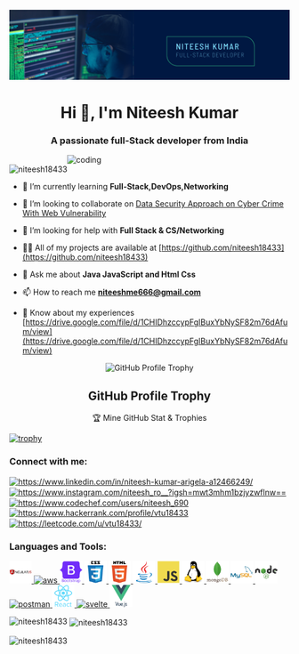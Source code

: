 ![logo](https://github.com/niteesh18433/niteesh18433/blob/main/Blue%20And%20Green%20Professional%20Technology%20LinkedIn%20Banner.png)
<h1 align="center">Hi 👋, I'm Niteesh Kumar</h1>
<h3 align="center">A passionate full-Stack developer from India</h3>
<img align="right" alt="coding" width="400" src="https://camo.githubusercontent.com/62817f9b3b2282d9aaa89cef538f3eb288b9fff1a1ff79c0edbb958bf4d75de9/68747470733a2f2f6d617274696e76616c64612e636f6d2f696d672f61626f75742e676966">

<p align="left"> <img src="https://komarev.com/ghpvc/?username=niteesh18433&label=Profile%20views&color=0e75b6&style=flat" alt="niteesh18433" /> </p>

- 🌱 I’m currently learning **Full-Stack,DevOps,Networking**

- 👯 I’m looking to collaborate on [Data Security Approach on Cyber Crime With Web Vulnerability](https://github.com/niteesh18433/D-Data-security-approach-on-cyber-crime-with-web-vulnerability)

- 🤝 I’m looking for help with **Full Stack & CS/Networking**

- 👨‍💻 All of my projects are available at [https://github.com/niteesh18433](https://github.com/niteesh18433)

- 💬 Ask me about **Java JavaScript and Html Css**

- 📫 How to reach me **niteeshme666@gmail.com**

- 📄 Know about my experiences [https://drive.google.com/file/d/1CHIDhzccypFgIBuxYbNySF82m76dAfum/view](https://drive.google.com/file/d/1CHIDhzccypFgIBuxYbNySF82m76dAfum/view)

<div align="center">
  <img width="140" src="https://user-images.githubusercontent.com/6661165/91657958-61b4fd00-eb00-11ea-9def-dc7ef5367e34.png"  alt="GitHub Profile Trophy"/>
  <h2 align="center">GitHub Profile Trophy</h2>
  <p align="center">🏆 Mine GitHub Stat & Trophies </p>
</div>

[![trophy](https://github-profile-trophy.vercel.app/?username=condorcoders&theme=onedark)](https://github.com/niteesh18433)




<h3 align="left">Connect with me:</h3>
<p align="left">
<a href="https://linkedin.com/in/https://www.linkedin.com/in/niteesh-kumar-arigela-a12466249/" target="blank"><img align="center" src="https://raw.githubusercontent.com/rahuldkjain/github-profile-readme-generator/master/src/images/icons/Social/linked-in-alt.svg" alt="https://www.linkedin.com/in/niteesh-kumar-arigela-a12466249/" height="30" width="40" /></a>
<a href="https://instagram.com/https://www.instagram.com/niteesh_ro__?igsh=mwt3mhm1bzjyzwflnw==" target="blank"><img align="center" src="https://raw.githubusercontent.com/rahuldkjain/github-profile-readme-generator/master/src/images/icons/Social/instagram.svg" alt="https://www.instagram.com/niteesh_ro__?igsh=mwt3mhm1bzjyzwflnw==" height="30" width="40" /></a>
<a href="https://www.codechef.com/users/https://www.codechef.com/users/niteesh_690" target="blank"><img align="center" src="https://cdn.jsdelivr.net/npm/simple-icons@3.1.0/icons/codechef.svg" alt="https://www.codechef.com/users/niteesh_690" height="30" width="40" /></a>
<a href="https://www.hackerrank.com/https://www.hackerrank.com/profile/vtu18433" target="blank"><img align="center" src="https://raw.githubusercontent.com/rahuldkjain/github-profile-readme-generator/master/src/images/icons/Social/hackerrank.svg" alt="https://www.hackerrank.com/profile/vtu18433" height="30" width="40" /></a>
<a href="https://www.leetcode.com/https://leetcode.com/u/vtu18433/" target="blank"><img align="center" src="https://raw.githubusercontent.com/rahuldkjain/github-profile-readme-generator/master/src/images/icons/Social/leet-code.svg" alt="https://leetcode.com/u/vtu18433/" height="30" width="40" /></a>
</p>

<h3 align="left">Languages and Tools:</h3>
<p align="left"> <a href="https://angular.io" target="_blank" rel="noreferrer"> <img                                       src="https://raw.githubusercontent.com/devicons/devicon/master/icons/angularjs/angularjs-original-wordmark.svg" alt="angularjs" width="40" height="40"/> </a> <a href="https://aws.amazon.com" target="_blank" rel="noreferrer"> <img src="https://raw.githubusercontent.com/devicons/devicon/master/icons/amazonwebservices/amazonwebservices-original wordmark.svg" alt="aws" width="40" height="40"/> </a> <a href="https://getbootstrap.com" target="_blank" rel="noreferrer"> <img src="https://raw.githubusercontent.com/devicons/devicon/master/icons/bootstrap/bootstrap-plain-wordmark.svg" alt="bootstrap" width="40" height="40"/> </a> <a href="https://www.w3schools.com/css/" target="_blank" rel="noreferrer"> <img src="https://raw.githubusercontent.com/devicons/devicon/master/icons/css3/css3-original-wordmark.svg" alt="css3" width="40" height="40"/> </a> <a href="https://www.w3.org/html/" target="_blank" rel="noreferrer"> <img src="https://raw.githubusercontent.com/devicons/devicon/master/icons/html5/html5-original-wordmark.svg" alt="html5" width="40" height="40"/> </a> <a href="https://www.java.com" target="_blank" rel="noreferrer"> <img src="https://raw.githubusercontent.com/devicons/devicon/master/icons/java/java-original.svg" alt="java" width="40" height="40"/> </a> <a href="https://developer.mozilla.org/en-US/docs/Web/JavaScript" target="_blank" rel="noreferrer"> <img src="https://raw.githubusercontent.com/devicons/devicon/master/icons/javascript/javascript-original.svg" alt="javascript" width="40" height="40"/> </a> <a href="https://www.linux.org/" target="_blank" rel="noreferrer"> <img src="https://raw.githubusercontent.com/devicons/devicon/master/icons/linux/linux-original.svg" alt="linux" width="40" height="40"/> </a> <a href="https://www.mongodb.com/" target="_blank" rel="noreferrer"> <img src="https://raw.githubusercontent.com/devicons/devicon/master/icons/mongodb/mongodb-original-wordmark.svg" alt="mongodb" width="40" height="40"/> </a> <a href="https://www.mysql.com/" target="_blank" rel="noreferrer"> <img src="https://raw.githubusercontent.com/devicons/devicon/master/icons/mysql/mysql-original-wordmark.svg" alt="mysql" width="40" height="40"/> </a> <a href="https://nodejs.org" target="_blank" rel="noreferrer"> <img src="https://raw.githubusercontent.com/devicons/devicon/master/icons/nodejs/nodejs-original-wordmark.svg" alt="nodejs" width="40" height="40"/> </a> <a href="https://postman.com" target="_blank" rel="noreferrer"> <img src="https://www.vectorlogo.zone/logos/getpostman/getpostman-icon.svg" alt="postman" width="40" height="40"/> </a> <a href="https://reactjs.org/" target="_blank" rel="noreferrer"> <img src="https://raw.githubusercontent.com/devicons/devicon/master/icons/react/react-original-wordmark.svg" alt="react" width="40" height="40"/> </a> <a href="https://svelte.dev" target="_blank" rel="noreferrer"> <img src="https://upload.wikimedia.org/wikipedia/commons/1/1b/Svelte_Logo.svg" alt="svelte" width="40" height="40"/> </a> <a href="https://vuejs.org/" target="_blank" rel="noreferrer"> <img src="https://raw.githubusercontent.com/devicons/devicon/master/icons/vuejs/vuejs-original-wordmark.svg" alt="vuejs" width="40" height="40"/> </a> </p>

<p><img align="left" src="https://github-readme-stats.vercel.app/api/top-langs?username=niteesh18433&show_icons=true&locale=en&layout=compact" alt="niteesh18433" /></p>

<p>&nbsp;<img align="center" src="https://github-readme-stats.vercel.app/api?username=niteesh18433&show_icons=true&locale=en" alt="niteesh18433" /></p>

<p><img align="center" src="https://github-readme-streak-stats.herokuapp.com/?user=niteesh18433&" alt="niteesh18433" /></p>

